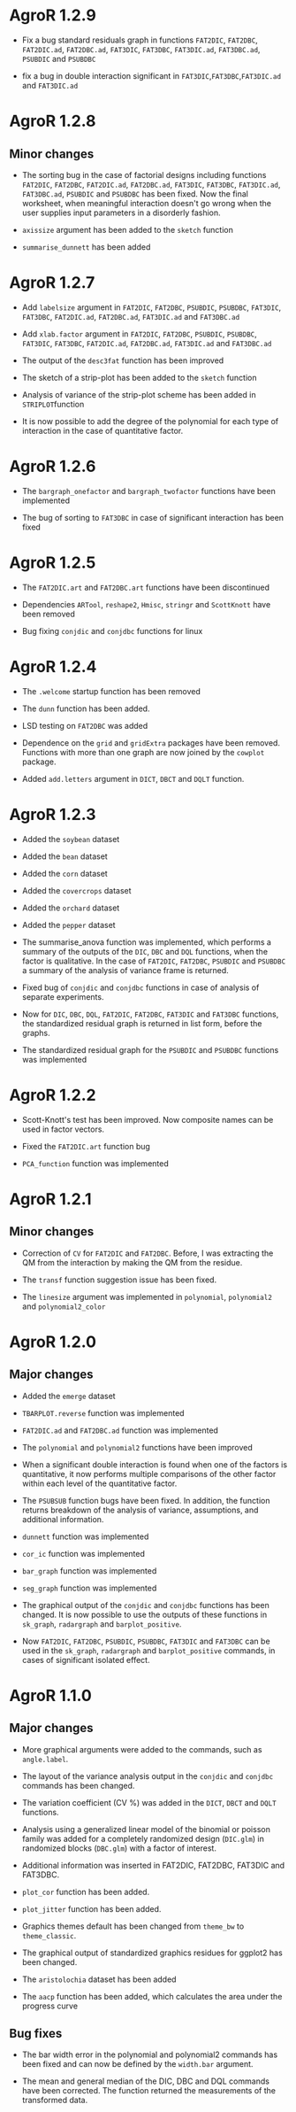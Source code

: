 # AgroR 1.2.9

 * Fix a bug standard residuals graph in functions `FAT2DIC`, `FAT2DBC`, `FAT2DIC.ad`, `FAT2DBC.ad`, `FAT3DIC`, `FAT3DBC`, `FAT3DIC.ad`, `FAT3DBC.ad`, `PSUBDIC` and `PSUBDBC`
 
 * fix a bug in double interaction significant in `FAT3DIC`,`FAT3DBC`,`FAT3DIC.ad` and `FAT3DIC.ad`

# AgroR 1.2.8

## Minor changes

-   The sorting bug in the case of factorial designs including functions `FAT2DIC`, `FAT2DBC`, `FAT2DIC.ad`, `FAT2DBC.ad`, `FAT3DIC`, `FAT3DBC`, `FAT3DIC.ad`, `FAT3DBC.ad`, `PSUBDIC` and `PSUBDBC` has been fixed. Now the final worksheet, when meaningful interaction doesn't go wrong when the user supplies input parameters in a disorderly fashion.

-   `axissize` argument has been added to the `sketch` function

-   `summarise_dunnett` has been added

# AgroR 1.2.7

-   Add `labelsize` argument in `FAT2DIC`, `FAT2DBC`, `PSUBDIC`, `PSUBDBC`, `FAT3DIC`, `FAT3DBC`, `FAT2DIC.ad`, `FAT2DBC.ad`, `FAT3DIC.ad` and `FAT3DBC.ad`

-   Add `xlab.factor` argument in `FAT2DIC`, `FAT2DBC`, `PSUBDIC`, `PSUBDBC`, `FAT3DIC`, `FAT3DBC`, `FAT2DIC.ad`, `FAT2DBC.ad`, `FAT3DIC.ad` and `FAT3DBC.ad`

-   The output of the `desc3fat` function has been improved

-   The sketch of a strip-plot has been added to the `sketch` function

-   Analysis of variance of the strip-plot scheme has been added in `STRIPLOT`function

-   It is now possible to add the degree of the polynomial for each type of interaction in the case of quantitative factor.

# AgroR 1.2.6

-   The `bargraph_onefactor` and `bargraph_twofactor` functions have been implemented

-   The bug of sorting to `FAT3DBC` in case of significant interaction has been fixed

# AgroR 1.2.5

-   The `FAT2DIC.art` and `FAT2DBC.art` functions have been discontinued

-   Dependencies `ARTool`, `reshape2`, `Hmisc`, `stringr` and `ScottKnott` have been removed

-   Bug fixing `conjdic` and `conjdbc` functions for linux

# AgroR 1.2.4

-   The `.welcome` startup function has been removed

-   The `dunn` function has been added.

-   LSD testing on `FAT2DBC` was added

-   Dependence on the `grid` and `gridExtra` packages have been removed. Functions with more than one graph are now joined by the `cowplot` package.

-   Added `add.letters` argument in `DICT`, `DBCT` and `DQLT` function.

# AgroR 1.2.3

-   Added the `soybean` dataset

-   Added the `bean` dataset

-   Added the `corn` dataset

-   Added the `covercrops` dataset

-   Added the `orchard` dataset

-   Added the `pepper` dataset

-   The summarise_anova function was implemented, which performs a summary of the outputs of the `DIC`, `DBC` and `DQL` functions, when the factor is qualitative. In the case of `FAT2DIC`, `FAT2DBC`, `PSUBDIC` and `PSUBDBC` a summary of the analysis of variance frame is returned.

-   Fixed bug of `conjdic` and `conjdbc` functions in case of analysis of separate experiments.

-   Now for `DIC`, `DBC`, `DQL`, `FAT2DIC`, `FAT2DBC`, `FAT3DIC` and `FAT3DBC` functions, the standardized residual graph is returned in list form, before the graphs.

-   The standardized residual graph for the `PSUBDIC` and `PSUBDBC` functions was implemented

# AgroR 1.2.2

-   Scott-Knott's test has been improved. Now composite names can be used in factor vectors.

-   Fixed the `FAT2DIC.art` function bug

-   `PCA_function` function was implemented

# AgroR 1.2.1

## Minor changes

-   Correction of `CV` for `FAT2DIC` and `FAT2DBC`. Before, I was extracting the QM from the interaction by making the QM from the residue.

-   The `transf` function suggestion issue has been fixed.

-   The `linesize` argument was implemented in `polynomial`, `polynomial2` and `polynomial2_color`

# AgroR 1.2.0

## Major changes

-   Added the `emerge` dataset

-   `TBARPLOT.reverse` function was implemented

-   `FAT2DIC.ad` and `FAT2DBC.ad` function was implemented

-   The `polynomial` and `polynomial2` functions have been improved

-   When a significant double interaction is found when one of the factors is quantitative, it now performs multiple comparisons of the other factor within each level of the quantitative factor.

-   The `PSUBSUB` function bugs have been fixed. In addition, the function returns breakdown of the analysis of variance, assumptions, and additional information.

-   `dunnett` function was implemented

-   `cor_ic` function was implemented

-   `bar_graph` function was implemented

-   `seg_graph` function was implemented

-   The graphical output of the `conjdic` and `conjdbc` functions has been changed. It is now possible to use the outputs of these functions in `sk_graph`, `radargraph` and `barplot_positive`.

-   Now `FAT2DIC`, `FAT2DBC`, `PSUBDIC`, `PSUBDBC`, `FAT3DIC` and `FAT3DBC` can be used in the `sk_graph`, `radargraph` and `barplot_positive` commands, in cases of significant isolated effect.

# AgroR 1.1.0

## Major changes

-   More graphical arguments were added to the commands, such as `angle.label`.

-   The layout of the variance analysis output in the `conjdic` and `conjdbc` commands has been changed.

-   The variation coefficient (CV %) was added in the `DICT`, `DBCT` and `DQLT` functions.

-   Analysis using a generalized linear model of the binomial or poisson family was added for a completely randomized design (`DIC.glm`) in randomized blocks (`DBC.glm`) with a factor of interest.

-   Additional information was inserted in FAT2DIC, FAT2DBC, FAT3DIC and FAT3DBC.

-   `plot_cor` function has been added.

-   `plot_jitter` function has been added.

-   Graphics themes default has been changed from `theme_bw` to `theme_classic`.

-   The graphical output of standardized graphics residues for ggplot2 has been changed.

-   The `aristolochia` dataset has been added

-   The `aacp` function has been added, which calculates the area under the progress curve

## Bug fixes

-   The bar width error in the polynomial and polynomial2 commands has been fixed and can now be defined by the `width.bar` argument.

-   The mean and general median of the DIC, DBC and DQL commands have been corrected. The function returned the measurements of the transformed data.
